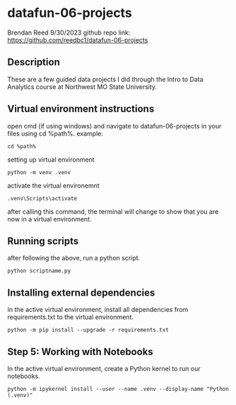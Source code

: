 # datafun-06-projects
Brendan Reed
9/30/2023
github repo link: https://github.com/reedbc1/datafun-06-projects

## Description

These are a few guided data projects I did through the Intro to Data Analytics course at Northwest MO State University.

## Virtual environment instructions

open cmd (if using windows) and navigate to datafun-06-projects in your files using cd %path%.
example:
```shell
cd %path%
```

setting up virtual environment
```shell
python -m venv .venv
```

activate the virtual environemnt
```shell
.venv\Scripts\activate
```

after calling this command, the terminal will change to show that you are now in a virtual environment.

## Running scripts

after following the above, run a python script.
```shell
python scriptname.py
```

## Installing external dependencies

In the active virtual environment, install all dependencies from requirements.txt to the virtual environment.
```shell
python -m pip install --upgrade -r requirements.txt
```

## Step 5: Working with Notebooks

In the active virtual environment, create a Python kernel to run our notebooks. 

```shell
python -m ipykernel install --user --name .venv --display-name "Python (.venv)"
```
